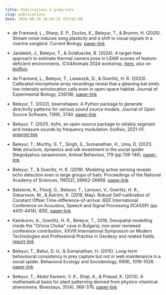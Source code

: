 ```yaml
---
title: Publications & preprints
slug: publications
date: 2024-08-29 18:03:22 UTC+02:00
---
```

* de Framond, L., Sharp, S. P., Duclos, K., Beleyur, T., & Brumm, H. (2025). Stream noise induces song plasticity and a shift to visual signals in a riverine songbird. Current Biology. [paper-link](https://www.cell.com/current-biology/fulltext/S0960-9822(25)00958-3)

* Jandeleit, J., Beleyur, T., & Goldluecke, B. (2024). A target-free approach to estimate thermal camera pose in LiDAR scenes of feature-deficient environments. (CV4Animals 2024 workshop, [here](../Jandeleit_et_al_2024_CV4Animals_CVPR-workshop.pdf), also on [bioRxiv]( https://doi.org/10.1101/2023.10.09.561532 )

* de Framond, L., Beleyur, T., Lewanzik, D., & Goerlitz, H. R. (2023). Calibrated microphone array recordings reveal that a gleaning bat emits low-intensity echolocation calls even in open-space habitat. Journal of Experimental Biology, 226(18), [paper-link](https://doi.org/10.1242/jeb.245801)

* Beleyur, T. (2022), beamshapes: A Python package to generate directivity patterns for various sound source models. Journal of Open Source Software, 7(69), 3740. [paper-link](https://joss.theoj.org/papers/10.21105/joss.03740)

* Beleyur, T. (2021). itsfm, an open-source package to reliably segment and measure sounds by frequency modulation. bioRxiv, 2021-01. [preprint-link](https://doi.org/10.1101/2021.01.09.426033)

* Beleyur, T., Murthy, G. T., Singh, S., Somanathan, H., Uma, D. (2021). Web structure, dynamics and silk investment in the social spider Stegodyphus sarasinorum, Animal Behaviour, 179 (pp 139-146). [paper-link](https://www.sciencedirect.com/science/article/pii/S0003347221002104)

* Beleyur, T., & Goerlitz, H. R. (2019). Modeling active sensing reveals echo detection even in large groups of bats. Proceedings of the National Academy of Sciences, 116(52), 26662-26668. [paper-link](https://www.pnas.org/doi/10.1073/pnas.1821722116)

* Batstone, K., Flood, G., Beleyur, T., Larsson, V., Goerlitz, H. R., Oskarsson, M., & Åström, K. (2019, May). Robust Self-calibration of Constant Offset Time-difference-of-arrival. IEEE International Conference on Acoustics, Speech and Signal Processing (ICASSP) (pp. 4410-4414). IEEE, [paper-link](https://kops.uni-konstanz.de/entities/publication/a8dc4c95-3162-4a50-a5b2-ef2b3361df7c)

* Kamburov, A., Goerlitz, H. R., Beleyur, T., 2018, Geospatial modelling inside the "Orlova Chuka" cave in Bulgaria, non-peer reviewed conference contribution, XXVIII International Symposium on Modern Technologies and Professional Practise in Geodesy and related fields. [report-link](https://zenodo.org/records/14696244)

* Beleyur, T., Bellur, D. U., & Somanathan, H. (2015). Long-term behavioural consistency in prey capture but not in web maintenance in a social spider. Behavioral Ecology and Sociobiology, 69(6), 1019-1028. [paper-link](https://link.springer.com/content/pdf/10.1007/s00265-015-1915-z.pdf)

* Beleyur, T., Abdul Kareem, V. K., Shaji, A., & Prasad, K. (2013). A mathematical basis for plant patterning derived from physico-chemical phenomena. Bioessays, 35(4), 366-376. [paper-link](https://onlinelibrary.wiley.com/doi/pdf/10.1002/bies.201200126)




